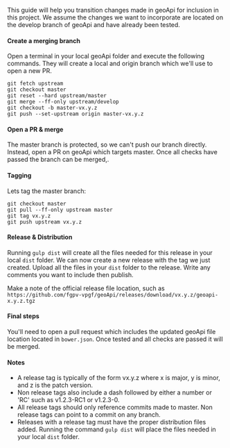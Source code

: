 This guide will help you transition changes made in geoApi for inclusion in this project. We assume the changes we want to incorporate are located on the develop branch of geoApi and have already been tested.

#### Create a merging branch

Open a terminal in your local geoApi folder and execute the following commands. They will create a local and origin branch which we'll use to open a new PR.

```shell
git fetch upstream
git checkout master
git reset --hard upstream/master
git merge --ff-only upstream/develop
git checkout -b master-vx.y.z
git push --set-upstream origin master-vx.y.z
```

#### Open a PR & merge

The master branch is protected, so we can't push our branch directly. Instead, open a PR on geoApi which targets master. Once all checks have passed the branch can be merged,.

#### Tagging

Lets tag the master branch:

```shell
git checkout master
git pull --ff-only upstream master
git tag vx.y.z
git push upstream vx.y.z
```

#### Release & Distribution


Running `gulp dist` will create all the files needed for this release in your local `dist` folder. We can now create a new release with the tag we just created. Upload all the files in your `dist` folder to the release. Write any comments you want to include then publish.

Make a note of the official release file location, such as `https://github.com/fgpv-vpgf/geoApi/releases/download/vx.y.z/geoapi-x.y.z.tgz`

#### Final steps

You'll need to open a pull request which includes the updated geoApi file location located in `bower.json`. Once tested and all checks are passed it will be merged.

#### Notes
- A release tag is typically of the form vx.y.z where x is major, y is minor, and z is the patch version.
- Non release tags also include a dash followed by either a number or 'RC' such as v1.2.3-RC1 or v1.2.3-0.
- All release tags should only reference commits made to master. Non release tags can point to a commit on any branch.
- Releases with a release tag must have the proper distribution files added. Running the command `gulp dist` will place the files needed in your local `dist` folder.